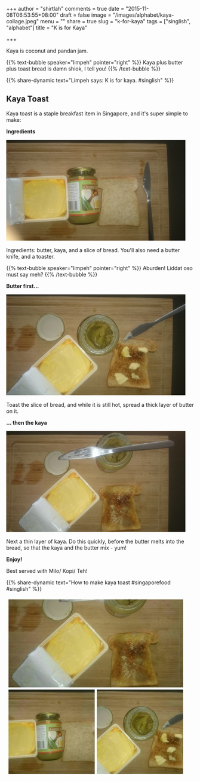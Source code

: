 +++
author = "shirtlah"
comments = true
date = "2015-11-08T06:53:55+08:00"
draft = false
image = "/images/alphabet/kaya-collage.jpeg"
menu = ""
share = true
slug = "k-for-kaya"
tags = ["singlish", "alphabet"]
title = "K is for Kaya"

+++

Kaya is coconut and pandan jam.

<!--more-->

{{% text-bubble speaker="limpeh" pointer="right" %}}
Kaya plus butter plus toast bread is damn shiok, I tell you!
{{% /text-bubble %}}

{{% share-dynamic text="Limpeh says: K is for kaya. #singlish" %}}

## Kaya Toast

Kaya toast is a staple breakfast item in Singapore,
and it's super simple to make:

**Ingredients**

![Kaya toast ingredients](/images/alphabet/kaya-1.jpeg)

Ingredients: butter, kaya, and a slice of bread.
You'll also need a butter knife, and a toaster.

{{% text-bubble speaker="limpeh" pointer="right" %}}
Aburden! Liddat oso must say meh?
{{% /text-bubble %}}

**Butter first...**

![Kaya toast spread butter](/images/alphabet/kaya-2.jpeg)

Toast the slice of bread, and while it is still hot,
spread a thick layer of butter on it.

**... then the kaya**

![Kaya toast spread kaya](/images/alphabet/kaya-3.jpeg)

Next a thin layer of kaya.
Do this quickly, before the butter melts into the bread,
so that the kaya and the butter mix - yum!

**Enjoy!**

Best served with Milo/ Kopi/ Teh!

{{% share-dynamic text="How to make kaya toast #singaporefood #singlish" %}}

![Kaya toast all](/images/alphabet/kaya-collage.jpeg)
